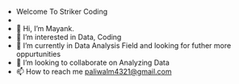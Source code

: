 - Welcome To Striker Coding
- 
- 👋 Hi, I’m Mayank.
- 👀 I’m interested in Data, Coding 
- 🌱 I’m currently in Data Analysis Field and looking for futher more oppurtunities
- 💞️ I’m looking to collaborate on Analyzing Data
- 📫 How to reach me paliwalm4321@gmail.com

<!---
Mayank-Paliwal/Mayank-Paliwal is a ✨ special ✨ repository because its `README.md` (this file) appears on your GitHub profile.
You can click the Preview link to take a look at your changes.
--->
